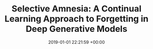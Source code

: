 ---
layout: post
title: "Selective Amnesia: A Continual Learning Approach to Forgetting in Deep Generative Models"
date: 2019-01-01 22:21:59 +00:00
image: /assets/imgs/selective-amnesia.png
categories: research
authors: <strong>Alvin Heng</strong>, Harold Soh
venue: <strong><i>Advances Neural Information Processing Systems 36 (NeurIPS), 2023, Spotlight</i></strong>

#paper: assets/pdfs/selective-amnesia.pdf
arxiv: https://arxiv.org/abs/2305.10120
code: https://github.com/clear-nus/selective-amnesia
---